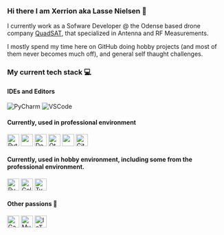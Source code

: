 ### Hi there I am Xerrion aka Lasse Nielsen 👋
I currently work as a Sofware Developer @ the Odense based drone company [QuadSAT](https://quadsat.com/), that specialized in Antenna and RF Measurements.

I mostly spend my time here on GitHub doing hobby projects (and most of them never becomes much off), and general self thaught challenges.

### My current tech stack 💻
#### IDEs and Editors
![PyCharm](https://img.shields.io/badge/Pycharm-282C34?logo=pycharm&style=for-the-badge)
![VSCode](https://img.shields.io/badge/VSCode-282C34?logo=visual-studio-code&style=for-the-badge)

#### Currently, used in professional environment 
<img src="https://img.shields.io/badge/Python-282C34?logo=Python&style=for-the-badge&logoColor=3776AB&link=https://github.com/Xerrion?tab=repositories&q=&type=&language=python&sort=" alt="Python" height="28" />
<img src="https://img.shields.io/badge/ROS-282C34?logo=ros&style=for-the-badge&logoColor=3776AB&link=https://ros.org/ alt="ROS" height="28" />
<img src="https://img.shields.io/badge/Docker-282C34?logo=docker&style=for-the-badge&logoColor=3776AB&link=https://github.com/Xerrion?tab=repositories&q=&type=&language=docker&sort=" alt="Docker" height="28" />
<img src="https://img.shields.io/badge/Qt-282C34?logo=qt&style=for-the-badge&link=https://github.com/Xerrion?tab=repositories&q=&type=&language=qt&sort=" alt="Qt" height="28" />
<img src="https://img.shields.io/badge/Jira-282C34?logo=jira&style=for-the-badge&link=https://jira.atlassian.com/ alt="Jira" height="28" />
<img src="https://img.shields.io/badge/GitLab-282C34?logo=gitlab&style=for-the-badge&link=https://gitlab.com/Xerrion" alt="GitLab" height="28" />

#### Currently, used in hobby environment, including some from the professional environment. 
<img src="https://img.shields.io/badge/Rust-282C34?logo=rust&style=for-the-badge&link=https://github.com/Xerrion?tab=repositories&q=&type=&language=rust&sort=" alt="Rust" height="28" />
<img src="https://img.shields.io/badge/Go-282C34?logo=go&style=for-the-badge&link=https://github.com/Xerrion?tab=repositories&q=&type=&language=go&sort=" alt="Golang" height="28" />
<img src="https://img.shields.io/badge/Typescript-282C34?logo=typescript&style=for-the-badge&link=https://github.com/Xerrion?tab=repositories&q=&type=&language=typescript&sort=" alt="Typescript" height="28" />

#### Other passions 🎉
<img src="https://img.shields.io/badge/🖥️-Gaming-282C34?style=for-the-badge&labelColor=282C34" alt="Gaming" height="28" />
<img src="https://img.shields.io/badge/🎵-Music-282C34?style=for-the-badge&labelColor=282C34" alt="Music" height="28" />
<img src="https://img.shields.io/badge/IoT-282C34?logo=raspberry-pi&style=for-the-badge" alt="IoT" height="28" />

<!--START_SECTION:waka-->
<!--END_SECTION:waka-->
